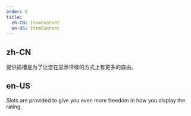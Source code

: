 ```yaml
---
order: 6
title:
  zh-CN: ItemContent
  en-US: ItemContent
---
```


## zh-CN

提供插槽是为了让您在显示评级的方式上有更多的自由。

## en-US

Slots are provided to give you even more freedom in how you display the rating.
